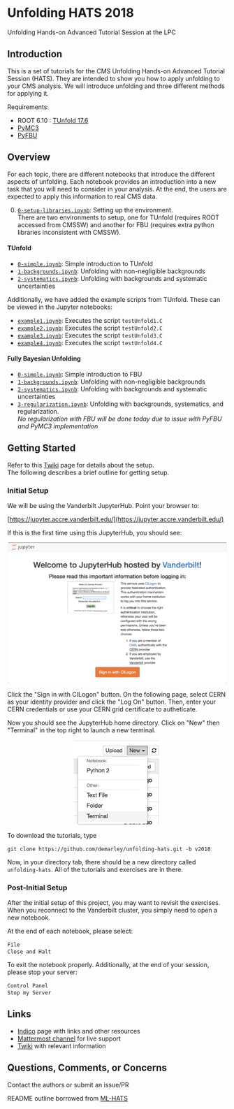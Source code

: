 # Unfolding HATS 2018

Unfolding Hands-on Advanced Tutorial Session at the LPC

## Introduction

This is a set of tutorials for the CMS Unfolding Hands-on Advanced Tutorial Session (HATS). 
They are intended to show you how to apply unfolding to your CMS analysis.
We will introduce unfolding and three different methods for applying it.


Requirements:

- ROOT 6.10 : [TUnfold 17.6](http://www.desy.de/~sschmitt/tunfold.html)
- [PyMC3](http://docs.pymc.io/index.html)
- [PyFBU](https://pypi.org/project/fbu/)


## Overview

For each topic, there are different notebooks that introduce the different aspects of unfolding.
Each notebook provides an introduction into a new task that you will need to consider in your analysis.
At the end, the users are expected to apply this information to real CMS data.

0. [`0-setup-libraries.ipynb`](0-setup-libraries.ipynb): Setting up the environment.  
There are two environments to setup, one for TUnfold (requires ROOT accessed from CMSSW) and another for FBU (requires extra python libraries inconsistent with CMSSW).

#### TUnfold
- [`0-simple.ipynb`](tunfold/0-setup-libraries.ipynb): Simple introduction to TUnfold
- [`1-backgrounds.ipynb`](tunfold/1-backgrounds.ipynb): Unfolding with non-negligible backgrounds
- [`2-systematics.ipynb`](tunfold/2-systematics.ipynb): Unfolding with backgrounds and systematic uncertainties

Additionally, we have added the example scripts from TUnfold.
These can be viewed in the Jupyter notebooks:
- [`example1.ipynb`](tunfold/example1.ipynb): Executes the script `testUnfold1.C`
- [`example2.ipynb`](tunfold/example2.ipynb): Executes the script `testUnfold2.C`
- [`example3.ipynb`](tunfold/example3.ipynb): Executes the script `testUnfold3.C`
- [`example4.ipynb`](tunfold/example4.ipynb): Executes the script `testUnfold4.C`

#### Fully Bayesian Unfolding
- [`0-simple.ipynb`](fbu_exercises/0-setup-libraries.ipynb): Simple introduction to FBU
- [`1-backgrounds.ipynb`](fbu_exercises/1-backgrounds.ipynb): Unfolding with non-negligible backgrounds
- [`2-systematics.ipynb`](fbu_exercises/2-systematics.ipynb): Unfolding with backgrounds and systematic uncertainties
- [`3-regularization.ipynb`](fbu_exercises/3-regularization.ipynb): Unfolding with backgrounds, systematics, and regularization.  
*No regularization with FBU will be done today due to issue with PyFBU and PyMC3 implementation*


## Getting Started

Refer to this [Twiki](https://twiki.cern.ch/twiki/bin/viewauth/CMS/HATSatLPCSetup2018) page for details about the setup.  
The following describes a brief outline for getting setup.

### Initial Setup

We will be using the Vanderbilt JupyterHub. Point your browser to:

[https://jupyter.accre.vanderbilt.edu/](https://jupyter.accre.vanderbilt.edu/)

If this is the first time using this JupyterHub, you should see:

<p align="center">
  <img src="docs/vanderbilt.png" width="500"/>
</p>

Click the "Sign in with CILogon" button. 
On the following page, select CERN as your identity provider and click the "Log On" button. 
Then, enter your CERN credentials or use your CERN grid certificate to autheticate.

Now you should see the JupyterHub home directory. Click on "New" then "Terminal" in the top right to launch a new terminal.

<p align="center">
  <img src="docs/new_terminal.png" width="200"/>
</p>

To download the tutorials, type
```
git clone https://github.com/demarley/unfolding-hats.git -b v2018
```
Now, in your directory tab, there should be a new directory called `unfolding-hats`. 
All of the tutorials and exercises are in there.

### Post-Initial Setup

After the initial setup of this project, you may want to revisit the exercises.
When you reconnect to the Vanderbilt cluster, you simply need to open a new notebook.

At the end of each notebook, please select:
```
File
Close and Halt
```
To exit the notebook properly.
Additionally, at the end of your session, please stop your server:
```
Control Panel
Stop my Server
```


## Links

- [Indico](https://indico.cern.ch/event/726642/) page with links and other resources
- [Mattermost channel](https://mattermost.web.cern.ch/cms-exp/channels/hatslpc-2018) for live support
- [Twiki](https://twiki.cern.ch/twiki/bin/viewauth/CMS/HATSatLPC) with relevant information

## Questions, Comments, or Concerns
Contact the authors or submit an issue/PR

README outline borrowed from [ML-HATS](https://github.com/FNALLPC/machine-learning-hats/blob/master/README.md)

